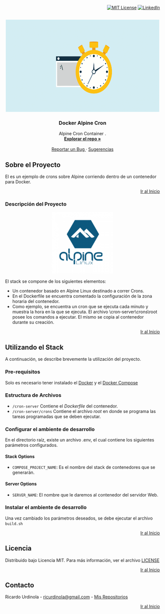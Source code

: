 <div id="top"></div>
<div align="right">

[![MIT License][license-shield]][license-url]
[![LinkedIn][linkedin-shield]][linkedin-url]

</div>

<br/>
<div align="center">
  <a href="https://github.com/ricurdinola/docker-alpine-cron">
    <img src="readme/cron.png" alt="Logo" width="500" height="300">
  </a>

<h3 align="center">Docker Alpine Cron</h3>

  <p align="center">
    Alpine Cron Container .
    <br />
    <a href="https://github.com/ricurdinola/docker-alpine-cron"><strong>Explorar el repo »</strong></a>
    <br />
    <br />
    <a href="https://github.com/ricurdinola/docker-alpine-cron/issues">Reportar un Bug </a>
    ·
    <a href="https://github.com/ricurdinola/docker-alpine-cron/issues">Sugerencias </a>
  </p>
</div>

## Sobre el Proyecto
El es un ejemplo de crons sobre Alpine corriendo dentro de un contenedor para Docker.
<p align="right"><a href="#top">Ir al Inicio</a></p>

### Descripción del Proyecto
<div align="center">
    <img src="readme/alpine.png" alt="Logo" width="200" height="200">
</div>

El stack se compone de los siguientes elementos:

* Un contenedor basado en Alpine Linux destinado a correr Crons.
* En el Dockerfile se encuentra comentado la configuración de la zona horaria del contenedor.
* Como ejemplo, se encuentra un cron que se ejecuta cada minuto y muestra la hora en la que se ejecuta. El archivo \cron-server\crons\root posee los comandos a ejecutar. El mismo se copia al contenedor durante su creación.

<p align="right"><a href="#top">Ir al Inicio</a></p>

## Utilizando el Stack
A continuación, se describe brevemente la utilización del proyecto.

### Pre-requisitos
Solo es necesario tener instalado el [Docker](https://www.docker.com/products/docker-desktop) y el [Docker Compose](https://docs.docker.com/compose/install/)

### Estructura de Archivos
* `/cron-server` Contiene el _Dockerfile_ del contenedor.
* `/cron-server/crons` Contiene el archivo _root_ en donde se programa las tareas programadas que se deben ejecutar.

### Configurar el ambiente de desarrollo
En el directorio raíz, existe un archivo .env, el cual contiene los siguientes parámetros configurados.

#### Stack Options
* `COMPOSE_PROJECT_NAME`: Es el nombre del stack de contenedores que se generarán.

#### Server Options
* `SERVER_NAME`: El nombre que le daremos al contenedor del servidor Web.

### Instalar el ambiente de desarrollo
Una vez cambiado los parámetros deseados, se debe ejecutar el archivo `build.sh`

<p align="right"><a href="#top">Ir al Inicio</a></p>

## Licencia
Distribuido bajo Licencia MIT. Para más información, ver el archivo
[LICENSE](https://github.com/ricurdinola/docker-api-gateway/blob/main/LICENSE)

<p align="right"><a href="#top">Ir al Inicio</a></p>

## Contacto
Ricardo Urdinola - ricurdinola@gmail.com - [Mis Repositorios](https://github.com/ricurdinola?tab=repositories)

<p align="right"><a href="#top">Ir al Inicio</a></p>


[license-shield]: https://img.shields.io/github/license/ricurdinola/docker-lamp-stack?style=for-the-badge

[license-url]: https://github.com/ricurdinola/docker-api-gateway/blob/main/LICENSE

[linkedin-shield]: https://img.shields.io/badge/-LinkedIn-black.svg?style=for-the-badge&logo=linkedin&colorB=555

[linkedin-url]: https://www.linkedin.com/in/urdinolaricardo/
